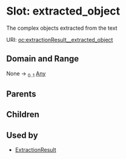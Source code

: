 
# Slot: extracted_object


The complex objects extracted from the text

URI: [oc:extractionResult__extracted_object](http://w3id.org/ontogpt/ontology-class-templateextractionResult__extracted_object)


## Domain and Range

None &#8594;  <sub>0..1</sub> [Any](Any.md)

## Parents


## Children


## Used by

 * [ExtractionResult](ExtractionResult.md)
